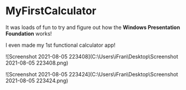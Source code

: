 # MyFirstCalculator

It was loads of fun to try and figure out how the **Windows Presentation Foundation** works!

I even made my 1st functional calculator app!

![Screenshot 2021-08-05 223408](C:\Users\iFran\Desktop\Screenshot 2021-08-05 223408.png)

![Screenshot 2021-08-05 223424](C:\Users\iFran\Desktop\Screenshot 2021-08-05 223424.png)